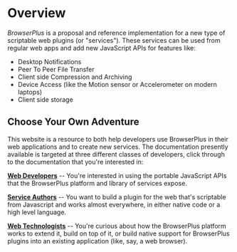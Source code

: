# Overview

*BrowserPlus* is a proposal and reference implementation for a new
type of scriptable web plugins (or "services").  These services can be
used from regular web apps and add new JavaScript APIs for features like:
 
+ Desktop Notifications
+ Peer To Peer File Transfer
+ Client side Compression and Archiving
+ Device Access (like the Motion sensor or Accelerometer on modern laptops) 
+ Client side storage

## Choose Your Own Adventure 

This website is a resource to both help developers use BrowserPlus in
their web applications and to create new services.  The documentation
presently available is targeted at three different classes of
developers, click through to the documentation that you're interested
in:

**[Web Developers](/docs/web_dev/)** -- You're interested in
using the portable JavaScript APIs that the BrowserPlus platform and 
library of services expose. 

**[Service Authors](/docs/services/)** -- You want to build
a plugin for the web that's scriptable from Javascript and works almost 
everywhere, in either native code or a high level language.

**[Web Technologists](/docs/platform/)** -- You're
curious about how the BrowserPlus platform works to extend it, build
on top of it, or build native support for BrowserPlus plugins into an
existing application (like, say, a web browser).
